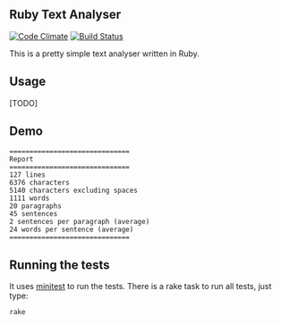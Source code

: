 ## Ruby Text Analyser
[![Code
Climate](https://codeclimate.com/github/pablobfonseca/text-analyser/badges/gpa.svg)](https://codeclimate.com/github/pablobfonseca/text-analyser)
[![Build
Status](https://travis-ci.org/pablobfonseca/text-analyser.svg?branch=master)](https://travis-ci.org/pablobfonseca/text-analyser)


This is a pretty simple text analyser written in Ruby.

## Usage
[TODO]

## Demo
```
==============================
Report
==============================
127 lines
6376 characters
5140 characters excluding spaces
1111 words
20 paragraphs
45 sentences
2 sentences per paragraph (average)
24 words per sentence (average)
==============================
```

## Running the tests
It uses [minitest](https://github.com/seattlerb/minitest) to run the tests.
There is a rake task to run all tests, just type:
```ruby
rake
```
